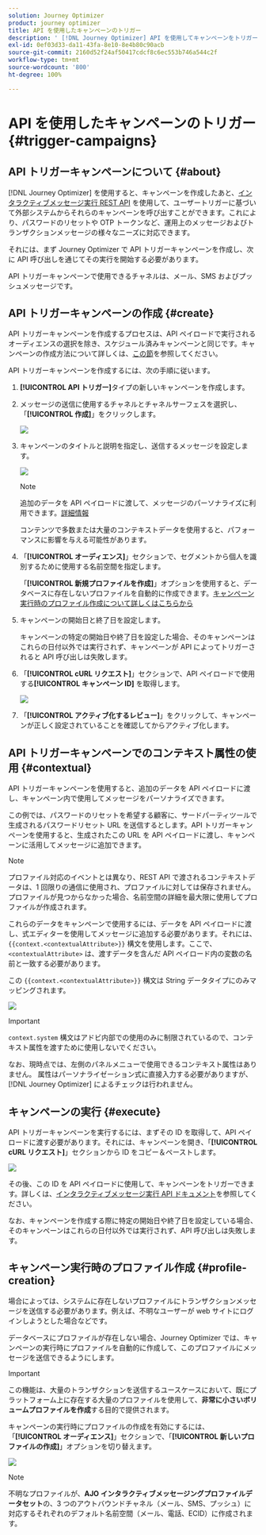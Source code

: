 ```yaml
---
solution: Journey Optimizer
product: journey optimizer
title: API を使用したキャンペーンのトリガー
description: ' [!DNL Journey Optimizer] API を使用してキャンペーンをトリガーする方法を説明します'
exl-id: 0ef03d33-da11-43fa-8e10-8e4b80c90acb
source-git-commit: 2160d52f24af50417cdcf8c6ec553b746a544c2f
workflow-type: tm+mt
source-wordcount: '800'
ht-degree: 100%

---
```


# API を使用したキャンペーンのトリガー {#trigger-campaigns}

## API トリガーキャンペーンについて {#about}

[!DNL Journey Optimizer] を使用すると、キャンペーンを作成したあと、[インタラクティブメッセージ実行 REST API](https://developer.adobe.com/journey-optimizer-apis/references/messaging/#tag/execution) を使用して、ユーザートリガーに基づいて外部システムからそれらのキャンペーンを呼び出すことができます。これにより、パスワードのリセットや OTP トークンなど、運用上のメッセージおよびトランザクションメッセージの様々なニーズに対応できます。

それには、まず Journey Optimizer で API トリガーキャンペーンを作成し、次に API 呼び出しを通じてその実行を開始する必要があります。

API トリガーキャンペーンで使用できるチャネルは、メール、SMS およびプッシュメッセージです。

## API トリガーキャンペーンの作成 {#create}

API トリガーキャンペーンを作成するプロセスは、API ペイロードで実行されるオーディエンスの選択を除き、スケジュール済みキャンペーンと同じです。キャンペーンの作成方法について詳しくは、[この節](create-campaign.md)を参照してください。

API トリガーキャンペーンを作成するには、次の手順に従います。

1. **[!UICONTROL API トリガー]**&#x200B;タイプの新しいキャンペーンを作成します。

1. メッセージの送信に使用するチャネルとチャネルサーフェスを選択し、「**[!UICONTROL 作成]**」をクリックします。

   ![](assets/api-triggered-type.png)

1. キャンペーンのタイトルと説明を指定し、送信するメッセージを設定します。

   ![](assets/api-triggered-properties.png)

   >[!NOTE]
   >
   >追加のデータを API ペイロードに渡して、メッセージのパーソナライズに利用できます。[詳細情報](#contextual)
   >
   >コンテンツで多数または大量のコンテキストデータを使用すると、パフォーマンスに影響を与える可能性があります。

1. 「**[!UICONTROL オーディエンス]**」セクションで、セグメントから個人を識別するために使用する名前空間を指定します。

   「**[!UICONTROL 新規プロファイルを作成]**」オプションを使用すると、データベースに存在しないプロファイルを自動的に作成できます。[キャンペーン実行時のプロファイル作成について詳しくはこちらから](#profile-creation)

1. キャンペーンの開始日と終了日を設定します。

   キャンペーンの特定の開始日や終了日を設定した場合、そのキャンペーンはこれらの日付以外では実行されず、キャンペーンが API によってトリガーされると API 呼び出しは失敗します。

1. 「**[!UICONTROL cURL リクエスト]**」セクションで、API ペイロードで使用する&#x200B;**[!UICONTROL キャンペーン ID]** を取得します。

   ![](assets/api-triggered-curl.png)

1. 「**[!UICONTROL アクティブ化するレビュー]**」をクリックして、キャンペーンが正しく設定されていることを確認してからアクティブ化します。

## API トリガーキャンペーンでのコンテキスト属性の使用 {#contextual}

API トリガーキャンペーンを使用すると、追加のデータを API ペイロードに渡し、キャンペーン内で使用してメッセージをパーソナライズできます。

この例では、パスワードのリセットを希望する顧客に、サードパーティツールで生成されるパスワードリセット URL を送信するとします。API トリガーキャンペーンを使用すると、生成されたこの URL を API ペイロードに渡し、キャンペーンに活用してメッセージに追加できます。

>[!NOTE]
>
>プロファイル対応のイベントとは異なり、REST API で渡されるコンテキストデータは、1 回限りの通信に使用され、プロファイルに対しては保存されません。プロファイルが見つからなかった場合、名前空間の詳細を最大限に使用してプロファイルが作成されます。

これらのデータをキャンペーンで使用するには、データを API ペイロードに渡し、式エディターを使用してメッセージに追加する必要があります。それには、`{{context.<contextualAttribute>}}` 構文を使用します。ここで、`<contextualAttribute>` は、渡すデータを含んだ API ペイロード内の変数の名前と一致する必要があります。

この `{{context.<contextualAttribute>}}` 構文は String データタイプにのみマッピングされます。

![](assets/api-triggered-context.png)

>[!IMPORTANT]
>
>`context.system` 構文はアドビ内部での使用のみに制限されているので、コンテキスト属性を渡すために使用しないでください。

なお、現時点では、左側のパネルメニューで使用できるコンテキスト属性はありません。 属性はパーソナライゼーション式に直接入力する必要がありますが、[!DNL Journey Optimizer] によるチェックは行われません。

## キャンペーンの実行 {#execute}

API トリガーキャンペーンを実行するには、まずその ID を取得して、API ペイロードに渡す必要があります。それには、キャンペーンを開き、「**[!UICONTROL cURL リクエスト]**」セクションから ID をコピー＆ペーストします。

![](assets/api-triggered-id.png)

その後、この ID を API ペイロードに使用して、キャンペーンをトリガーできます。詳しくは、[インタラクティブメッセージ実行 API ドキュメント](https://developer.adobe.com/journey-optimizer-apis/references/messaging/#tag/execution)を参照してください。

なお、キャンペーンを作成する際に特定の開始日や終了日を設定している場合、そのキャンペーンはこれらの日付以外では実行されず、API 呼び出しは失敗します。

## キャンペーン実行時のプロファイル作成 {#profile-creation}

場合によっては、システムに存在しないプロファイルにトランザクションメッセージを送信する必要があります。例えば、不明なユーザーが web サイトにログインしようとした場合などです。

データベースにプロファイルが存在しない場合、Journey Optimizer では、キャンペーンの実行時にプロファイルを自動的に作成して、このプロファイルにメッセージを送信できるようにします。

>[!IMPORTANT]
>
>この機能は、大量のトランザクションを送信するユースケースにおいて、既にプラットフォーム上に存在する大量のプロファイルを使用して、**非常に小さいボリュームプロファイルを作成**&#x200B;する目的で提供されます。

キャンペーンの実行時にプロファイルの作成を有効にするには、「**[!UICONTROL オーディエンス]**」セクションで、「**[!UICONTROL 新しいプロファイルの作成]**」オプションを切り替えます。

![](assets/api-triggered-create-profile.png)

>[!NOTE]
>
>不明なプロファイルが、**AJO インタラクティブメッセージングプロファイルデータセット**&#x200B;の、3 つのアウトバウンドチャネル（メール、SMS、プッシュ）に対応するそれぞれのデフォルト名前空間（メール、電話、ECID）に作成されます。
